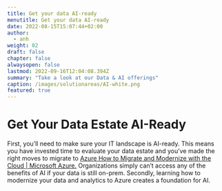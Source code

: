 ```yaml
---
title: Get your data AI-ready
menutitle: Get your data AI-ready
date: 2022-08-15T15:07:44+02:00
author: 
  - anh
weight: 02
draft: false
chapter: false
alwaysopen: false
lastmod: 2022-09-16T12:04:08.394Z
summary: "Take a look at our Data & AI offerings"
caption: /images/solutionareas/AI-white.png
featured: true
---
```


# Get Your Data Estate AI-Ready

First, you’ll need to make sure your IT landscape is AI-ready. This means you have invested time to evaluate your data estate and you’ve made the right moves to migrate to [<u>Azure How to Migrate and Modernize with the Cloud | Microsoft Azure.</u>](https://azure.microsoft.com/en-us/solutions/migration/migration-journey/?activetab=pivot:planningtab#migration) Organizations simply can’t access any of the benefits of AI if your data is still on-prem.  Secondly, learning how to modernize your data and analytics to Azure creates a foundation for AI. 
